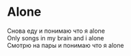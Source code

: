 # Alone

Снова еду и понимаю что я alone  
Only songs in my brain and i alone  
Смотрю на пары и понимаю что я alone  
